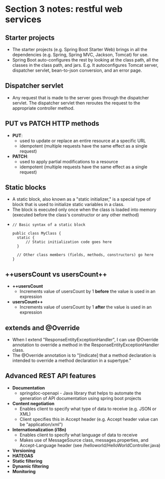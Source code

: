 # Section 3 notes: restful web services

## Starter projects
- The starter projects (e.g. Spring Boot Starter Web) brings in all the dependencies (e.g. Spring, Spring MVC, Jackson, Tomcat) for use.
- Spring Boot auto-configures the rest by looking at the class path, all the classes in the class path, and jars. E.g. It autoconfigures Tomcat server, dispatcher servlet, bean-to-json conversion, and an error page.

## Dispatcher servlet
- Any request that is made to the server goes through the dispatcher servlet. The dispatcher servlet then reroutes the
request to the appropriate controller method.

## PUT vs PATCH HTTP methods
- **PUT**: 
  - used to update or replace an entire resource at a specific URL
  - idempotent (multiple requests have the same effect as a single request)
- **PATCH**:
  - used to apply partial modifications to a resource
  - idempotent (multiple requests have the same effect as a single request)

## Static blocks
- A static block, also known as a "static initializer," is a special type of block that is used to initialize static variables in a class.
- The block is executed only once when the class is loaded into memory (executed before the class's constructor or any other method)
- ```
  // Basic syntax of a static block
  
  public class MyClass {
    static {
        // Static initialization code goes here
    }

    // Other class members (fields, methods, constructors) go here
  }
  ```

## ++usersCount vs usersCount++
- **++usersCount**
  - Increments value of usersCount by 1 __before__ the value is used in an expression
- **usersCount++**
  - Increments value of usersCount by 1 __after__ the value is used in an expression

## extends and @Override
- When I extend "ResponseEntityExceptionHandler", I can use @Override annotation to override a method in the ResponseEntityExceptionHandler class.
- The @Override annotation is to "[indicate] that a method declaration is intended to override a method declaration in a supertype."

## Advanced REST API features
- **Documentation**
  - springdoc-openapi - Java library that helps to automate the generation of API documentation using spring boot projects
- **Content negotiation**
  - Enables client to specify what type of data to receive (e.g. JSON or XML)
  - Client specifies this in Accept header (e.g. Accept header value can be "application/xml")
- **Internationalization (i18n)**
  - Enables client to specify what language of data to receive
  - Makes use of MessageSource class, messages.properties, and Accept-Language header (see /helloworld/HelloWorldController.java)
- **Versioning**
- **HATEOAS**
- **Static filtering**
- **Dynamic filtering**
- **Monitoring**